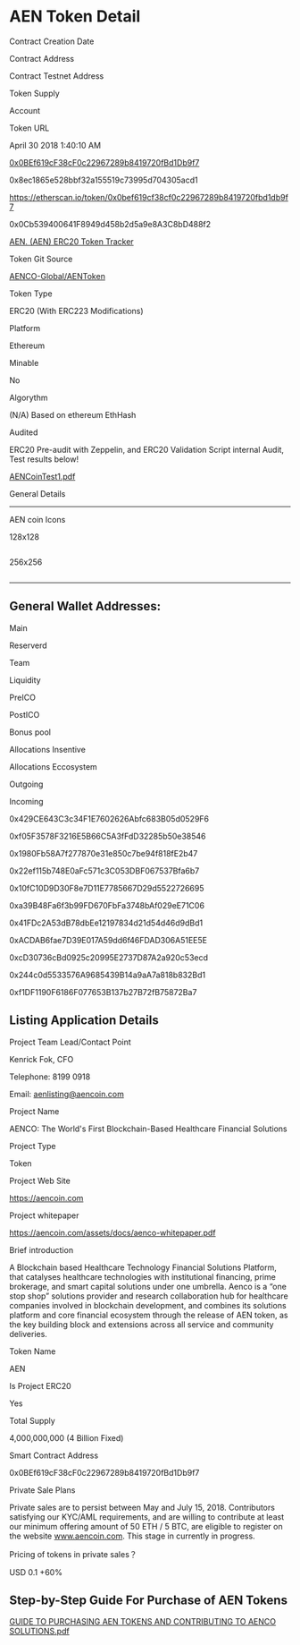 <h1 id="aentokendetail">AEN Token Detail</h1>

<p>Contract Creation Date</p>

<p>Contract Address</p>

<p>Contract Testnet Address</p>

<p>Token Supply</p>

<p>Account</p>

<p>Token URL</p>

<p>April 30 2018 1:40:10 AM</p>

<p><a href="https://etherscan.io/address/0x0bef619cf38cf0c22967289b8419720fbd1db9f7">0x0BEf619cF38cF0c22967289b8419720fBd1Db9f7</a></p>

<p>0x8ec1865e528bbf32a155519c73995d704305acd1</p>

<p><a href="https://etherscan.io/token/0x0bef619cf38cf0c22967289b8419720fbd1db9f7">https://etherscan.io/token/0x0bef619cf38cf0c22967289b8419720fbd1db9f7</a></p>

<p>0x0Cb539400641F8949d458b2d5a9e8A3C8bD488f2</p>

<p><a href="https://etherscan.io/token/0x0bef619cf38cf0c22967289b8419720fbd1db9f7">AEN. (AEN) ERC20 Token Tracker</a></p>

<p>Token Git Source</p>

<p><a href="https://github.com/AENCO-Global/AENToken">AENCO-Global/AENToken</a></p>

<p>Token Type</p>

<p>ERC20 (With ERC223 Modifications)</p>

<p>Platform</p>

<p>Ethereum</p>

<p>Minable</p>

<p>No</p>

<p>Algorythm</p>

<p>(N/A) Based on ethereum EthHash</p>

<p>Audited</p>

<p>ERC20 Pre-audit with Zeppelin, and ERC20 Validation Script internal Audit, Test results below!</p>

<p><a href="AENCoinTest1-78a10c3d-4784-4b47-a178-469d2b200163.pdf">AENCoinTest1.pdf</a></p>

<p>General Details</p>

<hr />

<p>AEN coin Icons</p>

<p>128x128</p>

<p><img src="aen-logo_128x128_preview-ce377ccf-f1b3-4b30-87ee-4a9066a182a5.png" alt="" /></p>

<p>256x256</p>

<p><img src="aen-logo_256x256_preview-ad998286-3bfd-4f8d-bf74-0c338a67675b.png" alt="" /></p>

<hr />

<h2 id="generalwalletaddresses">General Wallet Addresses:</h2>

<p>Main</p>

<p>Reserverd</p>

<p>Team</p>

<p>Liquidity</p>

<p>PreICO</p>

<p>PostICO</p>

<p>Bonus pool</p>

<p>Allocations Insentive</p>

<p>Allocations Eccosystem</p>

<p>Outgoing</p>

<p>Incoming</p>

<p>0x429CE643C3c34F1E7602626Abfc683B05d0529F6</p>

<p>0xf05F3578F3216E5B66C5A3fFdD32285b50e38546</p>

<p>0x1980Fb58A7f277870e31e850c7be94f818fE2b47</p>

<p>0x22ef115b748E0aFc571c3C053DBF067537Bfa6b7</p>

<p>0x10fC10D9D30F8e7D11E7785667D29d5522726695</p>

<p>0xa39B48Fa6f3b99FD670FbFa3748bAf029eE71C06</p>

<p>0x41FDc2A53dB78dbEe12197834d21d54d46d9dBd1</p>

<p>0xACDAB6fae7D39E017A59dd6f46FDAD306A51EE5E</p>

<p>0xcD30736cBd0925c20995E2737D87A2a920c53ecd</p>

<p>0x244c0d5533576A9685439B14a9aA7a818b832Bd1</p>

<p>0xf1DF1190F6186F077653B137b27B72fB75872Ba7</p>

<h2 id="listingapplicationdetails">Listing Application Details</h2>

<p>Project Team Lead/Contact Point</p>

<p>Kenrick Fok, CFO</p>

<p>Telephone: 8199 0918</p>

<p>Email: <a href="mailto:aenlisting@aencoin.com">aenlisting@aencoin.com</a></p>

<p>Project Name</p>

<p>AENCO: The World's First Blockchain-Based Healthcare Financial Solutions</p>

<p>Project Type</p>

<p>Token</p>

<p>Project Web Site</p>

<p><a href="https://aencoin.com/">https://aencoin.com</a></p>

<p>Project whitepaper</p>

<p><a href="https://aencoin.com/assets/docs/aenco-whitepaper.pdf">https://aencoin.com/assets/docs/aenco-whitepaper.pdf</a></p>

<p>Brief introduction</p>

<p>A Blockchain based Healthcare Technology Financial Solutions Platform, that catalyses healthcare technologies with institutional financing, prime brokerage, and smart capital solutions under one umbrella. Aenco is a “one stop shop” solutions provider and research collaboration hub for healthcare companies involved in blockchain development, and combines its solutions platform and core financial ecosystem through the release of AEN token, as the key building block and extensions across all service and community deliveries.</p>

<p>Token Name</p>

<p>AEN</p>

<p>Is Project ERC20</p>

<p>Yes</p>

<p>Total Supply</p>

<p>4,000,000,000  (4 Billion Fixed)</p>

<p>Smart Contract Address</p>

<p>0x0BEf619cF38cF0c22967289b8419720fBd1Db9f7</p>

<p>Private Sale Plans</p>

<p>Private sales are to persist between May and July 15, 2018. Contributors satisfying our KYC/AML requirements, and are willing to contribute at least our minimum offering amount of 50 ETH / 5 BTC, are eligible to register on the website <a href="http://www.aencoin.com/">www.aencoin.com</a>. This stage in currently in progress.</p>

<p>Pricing of tokens in private sales？</p>

<p>USD 0.1 +60%</p>

<h2 id="stepbystepguideforpurchaseofaentokens">Step-by-Step Guide For Purchase of AEN Tokens</h2>

<p><a href="GUIDETOPURCHASINGAENTOKENSANDCONTRIBUTINGTOAENCOSOLUTIONS-af0a5ae6-cb5a-450e-802b-3e533bf06a87.pdf">GUIDE TO PURCHASING AEN TOKENS AND CONTRIBUTING TO AENCO SOLUTIONS.pdf</a></p>
